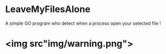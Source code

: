 # LeaveMyFilesAlone
A simple GO program who detect when a process open your selected file !
# <img src"img/warning.png">

